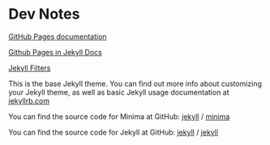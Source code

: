 # Dev Notes

[GitHub Pages documentation](https://docs.github.com/en/pages)

[Github Pages in Jekyll Docs](https://jekyllrb.com/docs/github-pages/)

[Jekyll Filters](https://jekyllrb.com/docs/liquid/filters/)


This is the base Jekyll theme. You can find out more info about customizing your Jekyll theme, as well as basic Jekyll usage documentation at [jekyllrb.com](https://jekyllrb.com/)

You can find the source code for Minima at GitHub:
[jekyll][jekyll-organization] /
[minima](https://github.com/jekyll/minima)

You can find the source code for Jekyll at GitHub:
[jekyll][jekyll-organization] /
[jekyll](https://github.com/jekyll/jekyll)


[jekyll-organization]: https://github.com/jekyll
